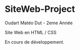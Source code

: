 # SiteWeb-Project

Oudart Matéo 
Dut - 2eme Année 

Site Web en HTML / CSS

En cours de développement.
